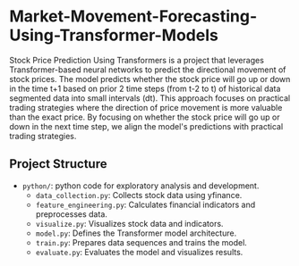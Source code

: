 # Market-Movement-Forecasting-Using-Transformer-Models


Stock Price Prediction Using Transformers is a project that leverages Transformer-based neural networks to predict the directional movement of stock prices. The model predicts whether the stock price will go up or down in the time t+1 based on prior 2 time steps (from t-2 to t) of historical data segmented data into small intervals (dt). This approach focuses on practical trading strategies where the direction of price movement is more valuable than the exact price. By focusing on whether the stock price will go up or down in the next time step, we align the model's predictions with practical trading strategies.



## Project Structure


- `python/`: python code for exploratory analysis and development.
  - `data_collection.py`: Collects stock data using yfinance.
  - `feature_engineering.py`: Calculates financial indicators and preprocesses data.
  - `visualize.py`: Visualizes stock data and indicators.
  - `model.py`: Defines the Transformer model architecture.
  - `train.py`: Prepares data sequences and trains the model.
  - `evaluate.py`: Evaluates the model and visualizes results.




